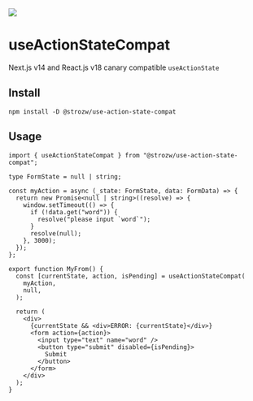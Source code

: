 <img src="https://img.shields.io/npm/v/%40strozw%2Fuse-action-state-compat" />

# useActionStateCompat

Next.js v14 and React.js v18 canary compatible `useActionState`

## Install

```
npm install -D @strozw/use-action-state-compat
```

## Usage

```tsx
import { useActionStateCompat } from "@strozw/use-action-state-compat";

type FormState = null | string;

const myAction = async (_state: FormState, data: FormData) => {
  return new Promise<null | string>((resolve) => {
    window.setTimeout(() => {
      if (!data.get("word")) {
        resolve("please input `word`");
      }
      resolve(null);
    }, 3000);
  });
};

export function MyFrom() {
  const [currentState, action, isPending] = useActionStateCompat(
    myAction,
    null,
  );

  return (
    <div>
      {currentState && <div>ERROR: {currentState}</div>}
      <form action={action}>
        <input type="text" name="word" />
        <button type="submit" disabled={isPending}>
          Submit
        </button>
      </form>
    </div>
  );
}
```
